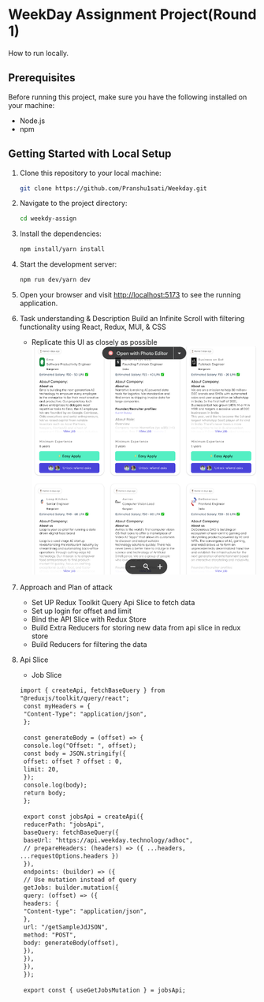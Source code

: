 # WeekDay Assignment Project(Round 1)

How to run locally.

## Prerequisites

Before running this project, make sure you have the following installed on your machine:

- Node.js
- npm

## Getting Started with Local Setup

1. Clone this repository to your local machine:

   ```bash
   git clone https://github.com/Pranshu1sati/Weekday.git
   ```

2. Navigate to the project directory:

   ```bash
   cd weekdy-assign
   ```

3. Install the dependencies:

   ```bash
   npm install/yarn install
   ```

4. Start the development server:

   ```bash
   npm run dev/yarn dev
   ```

5. Open your browser and visit [http://localhost:5173](http://localhost:5173) to see the running application.

6. Task understanding & Description Build an Infinite Scroll with filtering functionality using React, Redux, MUI, & CSS

   - Replicate this UI as closely as possible
     ![UI Image Provided in Task Doc](./src/assets/UI.png)

7. Approach and Plan of attack

   - Set UP Redux Toolkit Query Api Slice to fetch data
   - Set up login for offset and limit
   - Bind the API Slice with Redux Store
   - Build Extra Reducers for storing new data from api slice in redux store
   - Build Reducers for filtering the data

8. Api Slice
   - Job Slice
   ```
   import { createApi, fetchBaseQuery } from "@reduxjs/toolkit/query/react";
    const myHeaders = {
    "Content-Type": "application/json",
    };

    const generateBody = (offset) => {
    console.log("Offset: ", offset);
    const body = JSON.stringify({
    offset: offset ? offset : 0,
    limit: 20,
    });
    console.log(body);
    return body;
    };

    export const jobsApi = createApi({
    reducerPath: "jobsApi",
    baseQuery: fetchBaseQuery({
    baseUrl: "https://api.weekday.technology/adhoc",
    // prepareHeaders: (headers) => ({ ...headers, ...requestOptions.headers })
    }),
    endpoints: (builder) => ({
    // Use mutation instead of query
    getJobs: builder.mutation({
    query: (offset) => ({
    headers: {
    "Content-type": "application/json",
    },
    url: "/getSampleJdJSON",
    method: "POST",
    body: generateBody(offset),
    }),
    }),
    }),
    });

    export const { useGetJobsMutation } = jobsApi;
    ```

